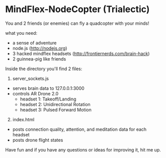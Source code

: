 MindFlex-NodeCopter (Trialectic)
===================

You and 2 friends (or enemies) can fly a quadcopter with your minds!

what you need:

* a sense of adventure
* node.js (http://nodejs.org)
* 3 hacked mindflex headsets (http://frontiernerds.com/brain-hack)
* 2 guinnea-pig like friends 

Inside the directory you'll find 2 files:

1) server_sockets.js
  * serves brain data to 127.0.0.1:3000
  * controls AR Drone 2.0
    * headset 1: Takeoff/Landing
    * headset 2: Unidirectional Rotation
    * headset 3: Pulsed Forward Motion
    
2) index.html
  * posts connection quality, attention, and meditation data for each headset
  * posts drone flight states
  

Have fun and if you have any questions or ideas for improving it, hit me up.

